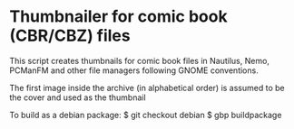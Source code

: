 # Thumbnailer for comic book (CBR/CBZ) files 

This script creates thumbnails for comic book files in Nautilus, Nemo, PCManFM and other file managers following GNOME conventions.

The first image inside the archive (in alphabetical order) is assumed to be the cover and used as the thumbnail

To build as a debian package:
$ git checkout debian
$ gbp buildpackage
